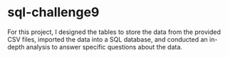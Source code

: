 # sql-challenge9
For this project, I designed the tables to store the data from the provided CSV files, imported the data into a SQL database, and conducted an in-depth analysis to answer specific questions about the data.
